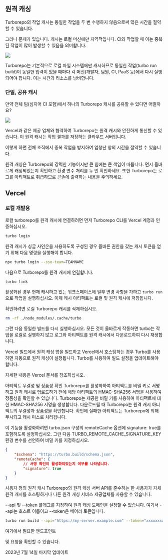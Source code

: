 ## 원격 캐싱

Turborepo의 작업 캐시는 동일한 작업을 두 번 수행하지 않음으로써 많은 시간을 절약할 수 있습니다.

그러나 문제가 있습니다. 캐시는 로컬 머신에만 지역적입니다. CI와 작업할 때 이는 중복된 작업이 많이 발생할 수 있음을 의미합니다.

<img src="https://turbo.build/_next/image?url=%2F_next%2Fstatic%2Fmedia%2Flocal-caching.d097807f.png&w=3840&q=75"/>

Turborepo는 기본적으로 로컬 파일 시스템에만 캐시하므로 동일한 작업(turbo run build)이 동일한 입력이 있을 때마다 각 머신(개발자, 팀원, CI, PaaS 등)에서 다시 실행되어야 합니다. 이는 시간과 리소스를 낭비합니다.

### 단일, 공유 캐시

만약 전체 팀(심지어 CI 포함)에서 하나의 Turborepo 캐시를 공유할 수 있다면 어떨까요?

<img src="https://turbo.build/_next/image?url=%2F_next%2Fstatic%2Fmedia%2Fremote-caching.5c826549.png&w=3840&q=75"/>

Vercel과 같은 제공 업체와 협력하여 Turborepo는 원격 캐시와 안전하게 통신할 수 있습니다. 이 원격 캐시는 작업 결과를 저장하는 클라우드 서버입니다.

이렇게 하면 전체 조직에서 중복 작업을 방지하여 엄청난 양의 시간을 절약할 수 있습니다.

원격 캐싱은 Turborepo의 강력한 기능이지만 큰 힘에는 큰 책임이 따릅니다. 먼저 올바르게 캐싱되었는지 확인하고 환경 변수 처리를 두 번 확인하세요. 또한 Turborepo는 로그를 아티팩트로 취급하므로 콘솔에 출력하는 내용을 주의하세요.

## Vercel

### 로컬 개발용

로컬 turborepo를 원격 캐시에 연결하려면 먼저 Turborepo CLI를 Vercel 계정과 인증하십시오.

```bash
turbo login
```

원격 캐시가 싱글 사인온을 사용하도록 구성된 경우 올바른 권한을 갖는 캐시 토큰을 얻기 위해 다음 명령을 실행해야 합니다.

```bash
npx turbo login --sso-team=TEAMNAME
```

다음으로 Turborepo를 원격 캐시에 연결합니다.

```bash
turbo link
```

활성화된 경우 현재 캐시하고 있는 워크스페이스에 일부 변경 사항을 가하고 `turbo run`으로 작업을 실행하십시오. 이제 캐시 아티팩트는 로컬 및 원격 캐시에 저장됩니다.

확인하려면 로컬 Turborepo 캐시를 삭제하십시오.

```bash
rm -rf ./node_modules/.cache/turbo
```

그런 다음 동일한 빌드를 다시 실행하십시오. 모든 것이 올바르게 작동하면 turbo는 작업을 로컬로 실행하지 않고 로그와 아티팩트를 원격 캐시에서 다운로드하여 다시 재생합니다.

Vercel 빌드에서 원격 캐싱
앱을 빌드하고 Vercel에서 호스팅하는 경우 Turbo를 사용하면 자동으로 원격 캐싱이 설정됩니다. Turbo를 사용하여 빌드 설정을 업데이트해야 합니다.

자세한 내용은 Vercel 문서를 참조하십시오.

아티팩트 무결성 및 정품성 확인
Turborepo를 활성화하여 아티팩트를 비밀 키로 서명하고 원격 캐시로 업로드하기 전에 해당 아티팩트의 HMAC-SHA256 서명을 사용하여 정품성을 확인할 수 있습니다. Turborepo는 제공한 비밀 키를 사용하여 아티팩트에 대한 HMAC-SHA256 서명을 생성합니다. 다운로드될 때 Turborepo는 원격 캐시 아티팩트의 무결성과 정품성을 확인합니다. 확인에 실패한 아티팩트는 Turborepo에 의해 무시되고 캐시 미스로 처리됩니다.

이 기능을 활성화하려면 turbo.json 구성의 remoteCache 옵션에 signature: true를 포함하도록 설정하십시오. 그런 다음 TURBO_REMOTE_CACHE_SIGNATURE_KEY 환경 변수를 선언하여 비밀 키를 지정하십시오.

```json
{
    "$schema": "https://turbo.build/schema.json",
    "remoteCache": {
        // 서명 확인이 활성화되었는지 여부를 나타냅니다.
        "signature": true
    }
}
```

사용자 정의 원격 캐시
Turborepo의 원격 캐싱 서버 API를 준수하는 한 사용자가 자체 원격 캐시를 호스팅하거나 다른 원격 캐싱 서비스 제공업체를 사용할 수 있습니다.

--api 및 --token 플래그를 지정하여 원격 캐싱 도메인을 설정할 수 있습니다. 여기서 --api는 호스트 이름이고 --token은 베어러 토큰입니다.

```bash
turbo run build --api="https://my-server.example.com" --token="xxxxxxxxxxxxxxxxx"
```

여기에서 필요한 엔드포인트

및 요청을 확인할 수 있습니다.

2023년 7월 14일 마지막 업데이트
